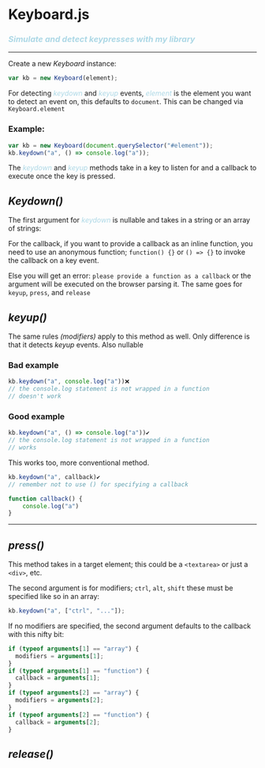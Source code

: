 # Keyboard.js

### <em style="color:lightblue">Simulate and detect keypresses with my library</em>

---

Create a new _Keyboard_ instance:

```js
var kb = new Keyboard(element);
```

For detecting <em style="color:lightblue">keydown</em> and <em style="color:lightblue">keyup</em> events, <em style="color:lightblue">element</em> is the element you want to detect an event on, this defaults to `document`. This can be changed via `Keyboard.element`

### Example:

```js
var kb = new Keyboard(document.querySelector("#element"));
kb.keydown("a", () => console.log("a"));
```

The <em style="color:lightblue">keydown</em> and <em style="color:lightblue">keyup</em> methods take in a key to listen for and a callback to execute once the key is pressed.

## <a id="keydown">_Keydown()_</a>

The first argument for <em style="color:lightblue">keydown</em> is nullable and takes in a string or an array of strings:

For the callback, if you want to provide a callback as an inline function, you need to use an anonymous function; `function() {}` or `() => {}` to invoke the callback on a key event.

Else you will get an error: `please provide a function as a callback` or the argument will be executed on the browser parsing it. The same goes for `keyup`, `press`, and `release`

## <a id="keyup">_keyup()_</a>

The same rules _(modifiers)_ apply to this method as well. Only difference is that it detects _keyup_ events.
Also nullable

### Bad example

```js
kb.keydown("a", console.log("a"))❌
// the console.log statement is not wrapped in a function
// doesn't work
```

### Good example

```js
kb.keydown("a", () => console.log("a"))✔️
// the console.log statement is not wrapped in a function
// works
```

This works too, more conventional method.

```js
kb.keydown("a", callback)✔️
// remember not to use () for specifying a callback

function callback() {
    console.log("a")
}
```

---

## <a id="press">_press()_</a>

This method takes in a target element; this could be a `<textarea>` or just a `<div>`, etc.

The second argument is for modifiers; `ctrl`, `alt`, `shift`
these must be specified like so in an array:

```js
kb.keydown("a", ["ctrl", "..."]);
```

If no modifiers are specified, the second argument defaults to the callback with this nifty bit:

```js
if (typeof arguments[1] == "array") {
  modifiers = arguments[1];
}
if (typeof arguments[1] == "function") {
  callback = arguments[1];
}
if (typeof arguments[2] == "array") {
  modifiers = arguments[2];
}
if (typeof arguments[2] == "function") {
  callback = arguments[2];
}
```

## <a id="release">_release()_</a>

